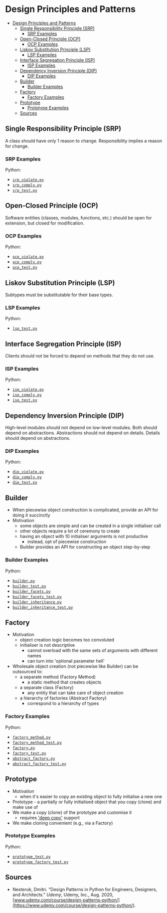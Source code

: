 # Design Principles and Patterns

- [Design Principles and Patterns](#design-principles-and-patterns)
  - [Single Responsibility Principle (SRP)](#single-responsibility-principle-srp)
    - [SRP Examples](#srp-examples)
  - [Open-Closed Principle (OCP)](#open-closed-principle-ocp)
    - [OCP Examples](#ocp-examples)
  - [Liskov Substitution Principle (LSP)](#liskov-substitution-principle-lsp)
    - [LSP Examples](#lsp-examples)
  - [Interface Segregation Principle (ISP)](#interface-segregation-principle-isp)
    - [ISP Examples](#isp-examples)
  - [Dependency Inversion Principle (DIP)](#dependency-inversion-principle-dip)
    - [DIP Examples](#dip-examples)
  - [Builder](#builder)
    - [Builder Examples](#builder-examples)
  - [Factory](#factory)
    - [Factory Examples](#factory-examples)
  - [Prototype](#prototype)
    - [Prototype Examples](#prototype-examples)
  - [Sources](#sources)

## Single Responsibility Principle (SRP)

A class should have only 1 reason to change. Responsibility implies a reason for change.

### SRP Examples

Python:

- [`srp_violate.py`](python/src/srp/srp_violate.py)
- [`srp_comply.py`](python/src/srp/srp_comply.py)
- [`srp_test.py`](python/src/srp/srp_test.py)

## Open-Closed Principle (OCP)

Software entities (classes, modules, functions, etc.) should be open for extension, but closed for modification.

### OCP Examples

Python:

- [`ocp_violate.py`](python/src/ocp/ocp_violate.py)
- [`ocp_comply.py`](python/src/ocp/ocp_comply.py)
- [`ocp_test.py`](python/src/ocp/ocp_test.py)

## Liskov Substitution Principle (LSP)

Subtypes must be substitutable for their base types.

### LSP Examples

Python:

- [`lsp_test.py`](python/src/lsp/lsp_test.py)

## Interface Segregation Principle (ISP)

Clients should not be forced to depend on methods that they do not use.

### ISP Examples

Python:

- [`isp_violate.py`](python/src/isp/isp_violate.py)
- [`isp_comply.py`](python/src/isp/isp_comply.py)
- [`isp_test.py`](python/src/isp/isp_test.py)

## Dependency Inversion Principle (DIP)

High-level modules should not depend on low-level modules. Both should depend on abstractions. Abstractions should not depend on details. Details should depend on abstractions.

### DIP Examples

Python:

- [`dip_violate.py`](python/src/dip/dip_violate.py)
- [`dip_comply.py`](python/src/dip/dip_comply.py)
- [`dip_test.py`](python/src/dip/dip_test.py)

## Builder

- When piecewise object construction is complicated, provide an API for doing it succinctly
- Motivation
  - some objects are simple and can be created in a single initialiser call
  - other objects require a lot of ceremony to create
  - having an object with 10 initialiser arguments is not productive
    - instead, opt of piecewise construction
  - Builder provides an API for constructing an object step-by-step

### Builder Examples

Python:

- [`builder.py`](python/src/builder/builder.py)
- [`builder_test.py`](python/src/builder/builder_test.py)
- [`builder_facets.py`](python/src/builder/builder_facets.py)
- [`builder_facets_test.py`](python/src/builder/builder_facets_test.py)
- [`builder_inheritance.py`](python/src/builder/builder_inheritance.py)
- [`builder_inheritance_test.py`](python/src/builder/builder_inheritance_test.py)

## Factory

- Motivation
  - object creation logic becomes too convoluted
  - initialiser is not descriptive
    - cannot overload with the same sets of arguments with different names
    - can turn into 'optional parameter hell'
- Wholesale object creation (not piecewise like Builder) can be outsourced to:
  - a separate method (Factory Method)
    - a static method that creates objects
  - a separate class (Factory)
    - any entity that can take care of object creation
  - a hierarchy of factories (Abstract Factory)
    - correspond to a hierarchy of types

### Factory Examples

Python:

- [`factory_method.py`](python/src/factory/factory_method.py)
- [`factory_method_test.py`](python/src/factory/factory_method_test.py)
- [`factory.py`](python/src/factory/factory.py)
- [`factory_test.py`](python/src/factory/factory_test.py)
- [`abstract_factory.py`](python/src/factory/abstract_factory.py)
- [`abstract_factory_test.py`](python/src/factory/abstract_factory_test.py)

## Prototype

- Motivation
  - when it's easier to copy an existing object to fully initialise a new one
- Prototype - a partially or fully initialised object that you copy (clone) and make use of
- We make a copy (clone) of the prototype and customise it
  - requires ['deep copy'](https://docs.python.org/3/library/copy.html#copy.deepcopy) support
- We make cloning convenient (e.g., via a Factory)

### Prototype Examples

Python:

- [`prototype_test.py`](python/src/prototype/prototype_test.py)
- [`prototype_factory_test.py`](python/src/prototype/prototype_factory_test.py)

## Sources

- Nesteruk, Dmitri. "Design Patterns in Python for Engineers, Designers, and Architects." _Udemy_, Udemy, Inc., Aug. 2020, [www.udemy.com/course/design-patterns-python/](https://www.udemy.com/course/design-patterns-python/).
